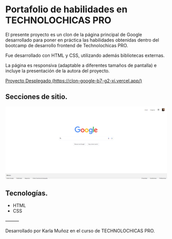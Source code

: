 # Portafolio de habilidades en TECHNOLOCHICAS PRO

El presente proyecto es un clon de la página principal de Google desarrollado para poner en práctica las habilidades obtenidas dentro del bootcamp de desarrollo frontend de Technolochicas PRO.

Fue desarrollado con HTML y CSS, utilizando además bibliotecas externas.

La página es responsiva (adaptable a diferentes tamaños de pantalla) e incluye la presentación de la autora del proyecto.

[Proyecto Desplegado (https://clon-google-b7-g2-xi.vercel.app/)](https://clon-google-b7-g2-xi.vercel.app/)

## Secciones de sitio.

![Presentación](assets/clon-google.png)

## Tecnologías.

* HTML
* CSS

———

Desarrollado por Karla Muñoz en el curso de TECHNOLOCHICAS PRO.